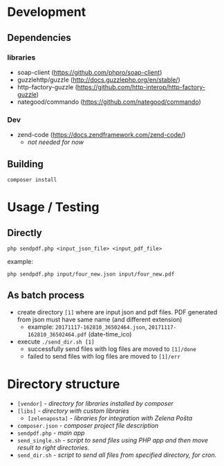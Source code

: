 # Development
## Dependencies
### libraries
* soap-client (https://github.com/phpro/soap-client)
* guzzlehttp/guzzle (http://docs.guzzlephp.org/en/stable/)
* http-factory-guzzle (https://github.com/http-interop/http-factory-guzzle)
* nategood/commando (https://github.com/nategood/commando)

### Dev
* zend-code (https://docs.zendframework.com/zend-code/)
  * *not needed for now*

## Building
`composer install`

# Usage / Testing
## Directly
`php sendpdf.php <input_json_file> <input_pdf_file>`

example:

`php sendpdf.php input/four_new.json input/four_new.pdf`

## As batch process
* create directory `[1]` where are input json and pdf files. PDF generated from json must have same name (and different extension)
  * example: `20171117-162810_36502464.json`, `20171117-162810_36502464.pdf` (date-time_ico)
* execute `./send_dir.sh [1]`
  * successfully send files with log files are moved to `[1]/done`
  * failed to send files with log files are moved to `[1]/err`

# Directory structure
* `[vendor]` *- directory for libraries installed by composer*
* `[libs]` *- directory with custom libraries*
  * `[zelenaposta]` *- libraries for integration with Zelena Pošta*
* `composer.json` *- composer project file description*
* `sendpdf.php` *- main app*
* `send_single.sh` *- script to send files using PHP app and then move result to right directories.*
* `send_dir.sh` *- script to send all files from specified directory, for cron.*
